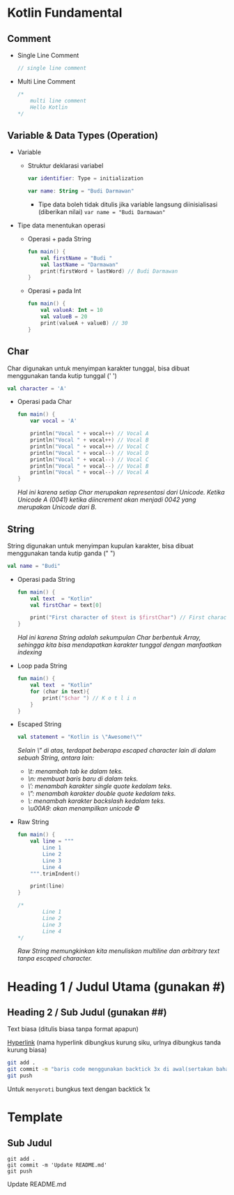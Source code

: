 # Kotlin Fundamental

## Comment

* Single Line Comment
	```kotlin
	// single line comment
	```
* Multi Line Comment
	```kotlin
	/*
		multi line comment
		Hello Kotlin
	*/
	```

## Variable & Data Types (Operation)

* Variable
	* Struktur deklarasi variabel
		```kotlin
		var identifier: Type = initialization
		```
		```kotlin
		var name: String = "Budi Darmawan"
		```
		* Tipe data boleh tidak ditulis jika variable langsung diinisialisasi (diberikan nilai) `var name = "Budi Darmawan"`

* Tipe data menentukan operasi
	* Operasi + pada String
		```kotlin
		fun main() {
			val firstName = "Budi "
			val lastName = "Darmawan"
			print(firstWord + lastWord) // Budi Darmawan
		}
		```
	* Operasi + pada Int
		```kotlin
		fun main() {
			val valueA: Int = 10
			val valueB = 20
			print(valueA + valueB) // 30
		}
		```

## Char
Char digunakan untuk menyimpan karakter tunggal, bisa dibuat menggunakan tanda kutip tunggal (' ')
```kotlin
val character = 'A'
```

* Operasi pada Char
	```kotlin
	fun main() {
		var vocal = 'A'

		println("Vocal " + vocal++) // Vocal A
		println("Vocal " + vocal++) // Vocal B
		println("Vocal " + vocal++) // Vocal C
		println("Vocal " + vocal--) // Vocal D
		println("Vocal " + vocal--) // Vocal C
		println("Vocal " + vocal--) // Vocal B
		println("Vocal " + vocal--) // Vocal A
	}
	```
	_Hal ini karena setiap Char merupakan representasi dari Unicode. Ketika Unicode A (0041) ketika diincrement akan menjadi 0042 yang merupakan Unicode dari B._

## String
String digunakan untuk menyimpan kupulan karakter, bisa dibuat menggunakan tanda kutip ganda (" ")
```kotlin
val name = "Budi"
```
* Operasi pada String
	```kotlin
	fun main() {
		val text  = "Kotlin"
		val firstChar = text[0]

		print("First character of $text is $firstChar") // First character of Kotlin is K
	}
	```
	_Hal ini karena String adalah sekumpulan Char berbentuk Array, sehingga kita bisa mendapatkan karakter tunggal dengan manfaatkan indexing_
* Loop pada String
	```kotlin
	fun main() {
		val text  = "Kotlin"
		for (char in text){
			print("$char ") // K o t l i n 
		}
	}
	```
* Escaped String
	```kotlin
	val statement = "Kotlin is \"Awesome!\""
	```
	_Selain \” di atas, terdapat beberapa escaped character lain di dalam sebuah String, antara lain:_
	* _\t: menambah tab ke dalam teks._
	* _\n: membuat baris baru di dalam teks._
	* _\’: menambah karakter single quote kedalam teks._
	* _\”: menambah karakter double quote kedalam teks._
	* _\\: menambah karakter backslash kedalam teks._
	* _\u00A9: akan menampilkan unicode ©_

* Raw String
	
	```kotlin
	fun main() {
		val line = """
			Line 1
			Line 2
			Line 3
			Line 4
		""".trimIndent()
	
		print(line)
	}

	/*
			Line 1
			Line 2
			Line 3
			Line 4
	*/
	```
	_Raw String memungkinkan kita menuliskan multiline dan arbitrary text tanpa escaped character._

##
##

# Heading 1 / Judul Utama (gunakan #)

## Heading 2 / Sub Judul (gunakan ##)

Text biasa (ditulis biasa tanpa format apapun)

[Hyperlink](https://www.google.com) (nama hyperlink dibungkus kurung siku, urlnya dibungkus tanda kurung biasa)

```bash
git add .
git commit -m "baris code menggunakan backtick 3x di awal(sertakan bahasanya) dan akhir code"
git push
```

Untuk `menyoroti` bungkus text dengan backtick 1x

# Template

## Sub Judul 
```<bahasa>
git add .
git commit -m 'Update README.md'
git push

```

Update README.md
